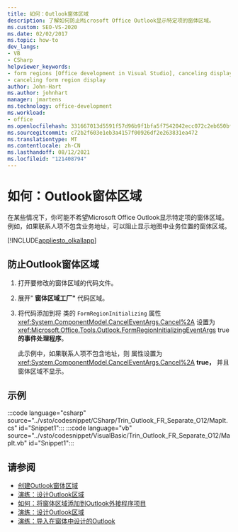 ```yaml
---
title: 如何：Outlook窗体区域
description: 了解如何防止Microsoft Office Outlook显示特定项的窗体区域。
ms.custom: SEO-VS-2020
ms.date: 02/02/2017
ms.topic: how-to
dev_langs:
- VB
- CSharp
helpviewer_keywords:
- form regions [Office development in Visual Studio], canceling display
- canceling form region display
author: John-Hart
ms.author: johnhart
manager: jmartens
ms.technology: office-development
ms.workload:
- office
ms.openlocfilehash: 331667013d5591f57d96b9f1bfa5f7542042ecc072c2eb650bf2ae5bbd0292a0
ms.sourcegitcommit: c72b2f603e1eb3a4157f00926df2e263831ea472
ms.translationtype: MT
ms.contentlocale: zh-CN
ms.lasthandoff: 08/12/2021
ms.locfileid: "121408794"
---
```

# <a name="how-to-prevent-outlook-from-displaying-a-form-region"></a>如何：Outlook窗体区域
  在某些情况下，你可能不希望Microsoft Office Outlook显示特定项的窗体区域。 例如，如果联系人项不包含业务地址，可以阻止显示地图中业务位置的窗体区域。

 [!INCLUDE[appliesto_olkallapp](../vsto/includes/appliesto-olkallapp-md.md)]

## <a name="to-prevent-outlook-from-displaying-a-form-region"></a>防止Outlook窗体区域

1. 打开要修改的窗体区域的代码文件。

2. 展开" **窗体区域工厂"** 代码区域。

3. 将代码添加到将 类的 `FormRegionInitializing` 属性 <xref:System.ComponentModel.CancelEventArgs.Cancel%2A> 设置为 <xref:Microsoft.Office.Tools.Outlook.FormRegionInitializingEventArgs> true **的事件处理程序**。

   此示例中，如果联系人项不包含地址，则 属性设置为 <xref:System.ComponentModel.CancelEventArgs.Cancel%2A> **true，** 并且窗体区域不显示。

## <a name="example"></a>示例
 :::code language="csharp" source="../vsto/codesnippet/CSharp/Trin_Outlook_FR_Separate_O12/MapIt.cs" id="Snippet1":::
 :::code language="vb" source="../vsto/codesnippet/VisualBasic/Trin_Outlook_FR_Separate_O12/MapIt.vb" id="Snippet1":::


## <a name="see-also"></a>请参阅
- [创建Outlook窗体区域](../vsto/creating-outlook-form-regions.md)
- [演练：设计Outlook区域](../vsto/walkthrough-designing-an-outlook-form-region.md)
- [如何：将窗体区域添加到Outlook外接程序项目](../vsto/how-to-add-a-form-region-to-an-outlook-add-in-project.md)
- [演练：设计Outlook区域](../vsto/walkthrough-designing-an-outlook-form-region.md)
- [演练：导入在窗体中设计的Outlook](../vsto/walkthrough-importing-a-form-region-that-is-designed-in-outlook.md)
